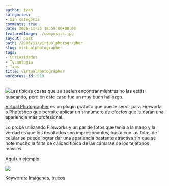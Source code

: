 ```yaml
---
author: ivan
categories:
- Sin categoría
comments: true
date: 2006-11-25 18:59:00+00:00
featuredImage: ./composite.jpg
layout: post
path: /2006/11/virtualphotographer
slug: virtualphotographer
tags:
- Curiosidades
- Tecnología
- Tips
title: virtualPhotographer
wordpress_id: 919
---
```


[![](https://www.optikvervelabs.com/images/composite.jpg)](https://www.optikvervelabs.com/images/composite.jpg)Las típicas cosas que se suelen encontrar mientras no las estás buscando, pero en este caso fue un muy buen hallazgo.

[Virtual Photographer](https://www.optikvervelabs.com/) es un plugin gratuito que puede servir para Fireworks o Photoshop que permite aplicar un sinnúmero de efectos que le darán una apariencia más profesional.

Lo probé utilizando Fireworks y un par de fotos que tenía a la mano y la verdad es que los resultados son impresionantes, hasta con las fotos de celular se puede lograr dar una apariencia bastante atractiva sin que se note mucho la falta de calidad típica de las cámaras de los teléfonos móviles.

Aquí un ejemplo:

[![](https://photos1.blogger.com/x/blogger/5311/455/320/648772/e-van_collage.jpg)](https://photos1.blogger.com/x/blogger/5311/455/1600/179045/e-van_collage.jpg)

Keywords: [Imágenes](https://www.technorati.com/tags/im%C3%A1genes), [trucos](https://www.technorati.com/tags/trucos)
